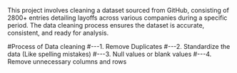 This project involves cleaning a dataset sourced from GitHub, consisting of 2800+ entries detailing layoffs across various companies during a specific period. The data cleaning process ensures the dataset is accurate, consistent, and ready for analysis.

#Process of Data cleaning
#---1. Remove Duplicates
#---2. Standardize the data (Like spelling mistakes)
#---3. Null values or blank values
#---4. Remove unnecessary columns and rows
